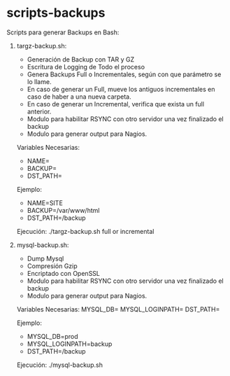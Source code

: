 # scripts-backups

Scripts para generar Backups en Bash:

1. targz-backup.sh:

	- Generación de Backup con TAR y GZ
	- Escritura de Logging de Todo el proceso
	- Genera Backups Full o Incrementales, según con que parámetro se lo llame. 
	- En caso de generar un Full, mueve los antiguos incrementales en caso de haber a una nueva carpeta.
	- En caso de generar un Incremental, verifica que exista un full anterior. 
	- Modulo para habilitar RSYNC con otro servidor una vez finalizado el backup
	- Modulo para generar output para Nagios.
	
	Variables Necesarias:
	- NAME=<Nombre>
	- BACKUP=<Path Backup>
	- DST_PATH=<Path Destino>

	Ejemplo:
	 - NAME=SITE
	 - BACKUP=/var/www/html
	 - DST_PATH=/backup

	 Ejecución:
	./targz-backup.sh full or incremental

2. mysql-backup.sh:

	- Dump Mysql
	- Compresión Gzip
	- Encriptado con OpenSSL
	- Modulo para habilitar RSYNC con otro servidor una vez finalizado el backup
	- Modulo para generar output para Nagios.

	Variables Necesarias:
	MYSQL_DB=<base de datos>
	MYSQL_LOGINPATH=<login path de mysql>
	DST_PATH=<Path Destino>

	Ejemplo:
	 - MYSQL_DB=prod
	 - MYSQL_LOGINPATH=backup
	 - DST_PATH=/backup

	 Ejecución:
	./mysql-backup.sh